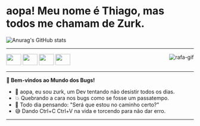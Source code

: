 # aopa! Meu nome é Thiago, mas todos me chamam de Zurk.
![Anurag's GitHub stats](https://github-readme-stats.vercel.app/api?username=zurkkk&show_icons=true&theme=radical)
<hr> 
<div class="image-container">
  <img src="https://cdn.jsdelivr.net/gh/devicons/devicon@latest/icons/css3/css3-original.svg" height="30" width="40"/>
  <img src="https://cdn.jsdelivr.net/gh/devicons/devicon@latest/icons/html5/html5-original.svg" height="30" width="40"/>
  <img src="https://cdn.jsdelivr.net/gh/devicons/devicon@latest/icons/python/python-original.svg" height="30" width="40"/>
  <img src="https://cdn.jsdelivr.net/gh/devicons/devicon@latest/icons/javascript/javascript-original.svg" height="30" width="40"/>
  <img align="right" alt="rafa-gif" src="https://i.pinimg.com/236x/65/7c/1c/657c1cb9fba4de5ff2166c282d323656.jpg">
</div>
<hr>

   **🤯 Bem-vindos ao Mundo dos Bugs!**

 - 🥴 aopa, eu sou zurk, um Dev tentando não desistir todos os dias.
 - 💥 Quebrando a cara nos bugs como se fosse um passatempo.
 - 🤔 Todo dia pensando: "Será que estou no caminho certo?"
 - 😅 Dando Ctrl+C Ctrl+V na vida e torcendo para não dar erro.

<hr>

